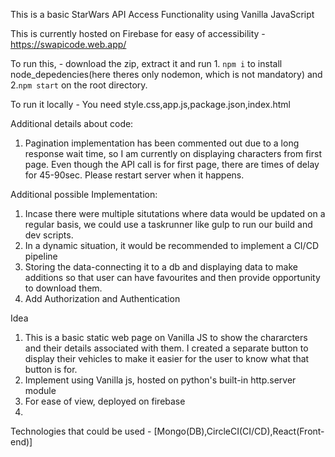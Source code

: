 This is a basic StarWars API Access Functionality using Vanilla JavaScript

This is currently hosted on Firebase for easy of accessibility - https://swapicode.web.app/

To run this, - download the zip, extract it and run  1. `npm i` to install node_depedencies(here theres only nodemon, which is not mandatory) and 2.`npm start` on the root directory.

To run it locally - You need style.css,app.js,package.json,index.html

Additional details about code:

1. Pagination implementation has been commented out due to a long response wait time, so I am currently on displaying characters from first page. Even though the API call is for first page, there are times of delay for 45-90sec. Please restart server when it happens.

Additional possible Implementation:

1. Incase there were multiple situtations where data would be updated on a regular basis, we could use a taskrunner like gulp to run our build and dev scripts.
2. In a dynamic situation, it would be recommended to implement a CI/CD pipeline
3. Storing the data-connecting it to a db and displaying data to make additions so that user can have favourites and then provide opportunity to download them.
4. Add Authorization and Authentication

Idea

1. This is a basic static web page on Vanilla JS to show the chararcters and their details associated with them. I created a separate button to display their vehicles to make it easier for the user to know what that button is for.
2. Implement using Vanilla js, hosted on python's built-in http.server module
3. For ease of view, deployed on firebase
4. 
Technologies that could be used - [Mongo(DB),CircleCI(CI/CD),React(Front-end)]
